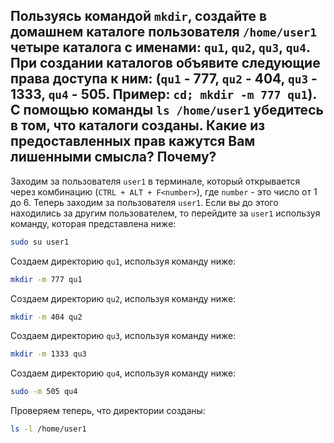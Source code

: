 ## Пользуясь командой `mkdir`, создайте в домашнем каталоге пользователя `/home/user1` четыре каталога с именами: `qu1`, `qu2`, `qu3`, `qu4`. При создании каталогов объявите следующие права доступа к ним: (`qu1` - 777, `qu2` - 404, `qu3` - 1333, `qu4` - 505. Пример: `cd; mkdir -m 777 qu1`). С помощью команды `ls /home/user1` убедитесь в том, что каталоги созданы. Какие из предоставленных прав кажутся Вам лишенными смысла? Почему? 

Заходим за пользователя `user1` в терминале, который открывается через комбинацию (`CTRL + ALT + F<number>`), где `number` - это число от 1 до 6. Теперь заходим за пользователя `user1`. Если вы до этого находились за другим пользователем, то перейдите за `user1` используя команду, которая представлена ниже: 

```bash
sudo su user1
``` 

Создаем директорию `qu1`, используя команду ниже: 

```bash
mkdir -m 777 qu1
```

Создаем директорию `qu2`, используя команду ниже: 

```bash
mkdir -m 404 qu2
```

Создаем директорию `qu3`, используя команду ниже: 

```bash
mkdir -m 1333 qu3
```

Создаем директорию `qu4`, используя команду ниже: 

```bash
sudo -m 505 qu4
```

Проверяем теперь, что директории созданы: 

```bash
ls -l /home/user1
```

